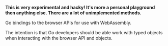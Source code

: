 **This is very experimental and hacky! It's more a personal playground then anything else. There are a lot of unimplemented methods.**

Go bindings to the browser APIs for use with WebAssembly.

The intention is that Go developers should be able work with typed objects when interacting with the browser API and objects.

